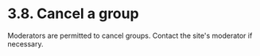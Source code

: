 # 3.8. Cancel a group

Moderators are permitted to cancel groups. Contact the site's moderator if necessary.

